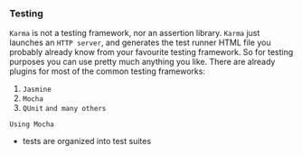 ### Testing 


`Karma` is not a testing framework, nor an assertion library. `Karma` just launches an `HTTP server`, and generates the test runner HTML file you probably already know from your favourite testing framework. So for testing purposes you can use pretty much anything you like. There are already plugins for most of the common testing frameworks:

1. `Jasmine`
1. `Mocha`
1. `QUnit`
`and many others`


`Using Mocha`

+ tests are organized into test suites
